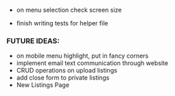 - on menu selection check screen size

- finish writing tests for helper file

### FUTURE IDEAS:

- on mobile menu highlight, put in fancy corners
- implement email text communication through website
- CRUD operations on upload listings
- add close form to private listings
- New Listings Page